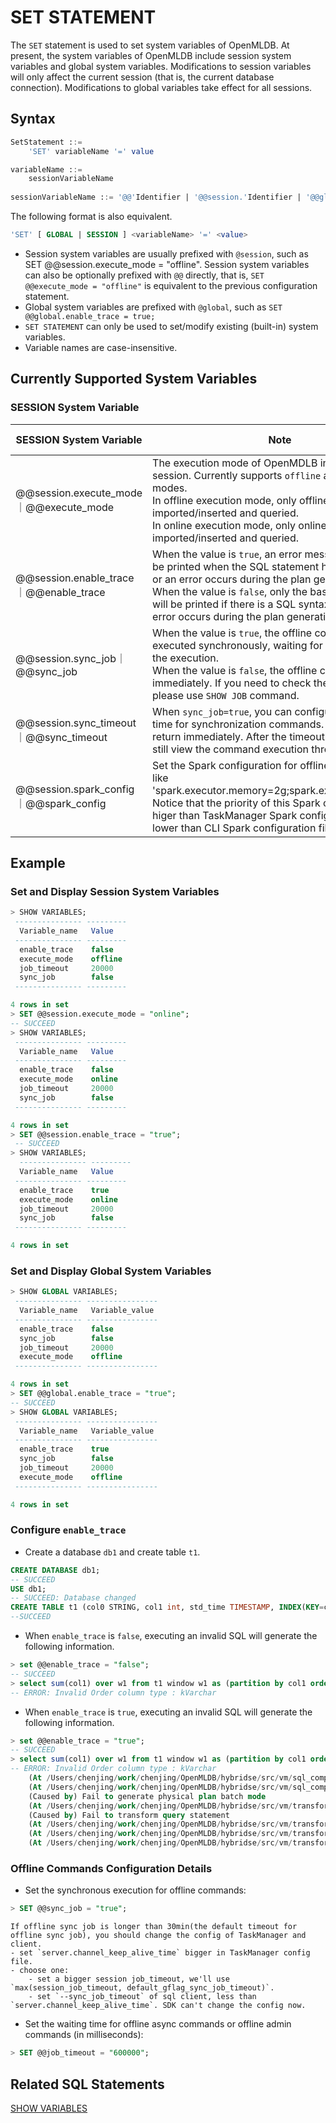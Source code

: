 # SET STATEMENT
The `SET` statement is used to set system variables of OpenMLDB. At present, the system variables of OpenMLDB include session system variables and global system variables. Modifications to session variables will only affect the current session (that is, the current database connection). Modifications to global variables take effect for all sessions.

## Syntax

```sql
SetStatement ::=
    'SET' variableName '=' value

variableName ::=
	sessionVariableName
	
sessionVariableName ::= '@@'Identifier | '@@session.'Identifier | '@@global.'Identifier
```
The following format is also equivalent.
```sql
'SET' [ GLOBAL | SESSION ] <variableName> '=' <value>
```


- Session system variables are usually prefixed with `@session`, such as SET @@session.execute_mode = "offline". Session system variables can also be optionally prefixed with `@@` directly, that is, `SET @@execute_mode = "offline"` is equivalent to the previous configuration statement. 
- Global system variables are prefixed with `@global`, such as `SET @@global.enable_trace = true;`
- `SET STATEMENT` can only be used to set/modify existing (built-in) system variables.
- Variable names are case-insensitive.

## Currently Supported System Variables


### SESSION System Variable

| SESSION System Variable                        | Note                                                                                                                                                                                                                                                                                                                                  | Variable Value              | Default Value |
| -------------------------------------- |---------------------------------------------------------------------------------------------------------------------------------------------------------------------------------------------------------------------------------------------------------------------------------------------------------------------------------------|-----------------------------| ----- |
| @@session.execute_mode｜@@execute_mode | The execution mode of OpenMDLB in the current session. Currently supports `offline` and `online` two modes.<br />In offline execution mode, only offline data will be imported/inserted and queried.<br />In online execution mode, only online data will be imported/inserted and queried.                                           | `offline`, <br /> `online"` | `offline` |
| @@session.enable_trace｜@@enable_trace | When the value is `true`, an error message stack will be printed when the SQL statement has a syntax error or an error occurs during the plan generation process. <br />When the value is `false`, only the basic error message will be printed if there is a SQL syntax error or an error occurs during the plan generation process. | `true`, <br /> `false`      | `false` |
| @@session.sync_job｜@@sync_job | When the value is `true`, the offline command will be executed synchronously, waiting for the final result of the execution.<br />When the value is `false`, the offline command returns immediately. If you need to check the execution, please use `SHOW JOB` command.                                                              | `true`, <br /> `false`      | `false` |
| @@session.sync_timeout｜@@sync_timeout | When `sync_job=true`, you can configure the waiting time for synchronization commands. The timeout will return immediately. After the timeout returns, you can still view the command execution through `SHOW JOB`.                                                                                                                   | Int                         | 20000 |
| @@session.spark_config｜@@spark_config | Set the Spark configuration for offline jobs, configure like 'spark.executor.memory=2g;spark.executor.cores=2'. Notice that the priority of this Spark configuration is higer than TaskManager Spark configuration but lower than CLI Spark configuration file.                                                                                                                    | String                         | "" |

## Example

### Set and Display Session System Variables

```sql
> SHOW VARIABLES;
 --------------- ---------
  Variable_name   Value
 --------------- ---------
  enable_trace    false
  execute_mode    offline
  job_timeout     20000
  sync_job        false
 --------------- ---------

4 rows in set
> SET @@session.execute_mode = "online";
-- SUCCEED
> SHOW VARIABLES;
 --------------- ---------
  Variable_name   Value
 --------------- ---------
  enable_trace    false
  execute_mode    online
  job_timeout     20000
  sync_job        false
 --------------- ---------

4 rows in set
> SET @@session.enable_trace = "true";
 -- SUCCEED
> SHOW VARIABLES;
  --------------- ---------
  Variable_name   Value
 --------------- ---------
  enable_trace    true
  execute_mode    online
  job_timeout     20000
  sync_job        false
 --------------- ---------

4 rows in set
```


### Set and Display Global System Variables
```sql
> SHOW GLOBAL VARIABLES;
 --------------- ----------------
  Variable_name   Variable_value
 --------------- ----------------
  enable_trace    false
  sync_job        false
  job_timeout     20000
  execute_mode    offline
 --------------- ----------------

4 rows in set
> SET @@global.enable_trace = "true";
-- SUCCEED
> SHOW GLOBAL VARIABLES;
 --------------- ----------------
  Variable_name   Variable_value
 --------------- ----------------
  enable_trace    true
  sync_job        false
  job_timeout     20000
  execute_mode    offline
 --------------- ----------------

4 rows in set
```

### Configure `enable_trace`

- Create a database `db1` and create table `t1`.

```sql
CREATE DATABASE db1;
-- SUCCEED
USE db1;
-- SUCCEED: Database changed
CREATE TABLE t1 (col0 STRING, col1 int, std_time TIMESTAMP, INDEX(KEY=col1, TS=std_time, TTL_TYPE=absolute, TTL=30d));
--SUCCEED
```

- When `enable_trace` is `false`, executing an invalid SQL will generate the following information.

```sql
> set @@enable_trace = "false";
-- SUCCEED    
> select sum(col1) over w1 from t1 window w1 as (partition by col1 order by col0 rows_range between 10d preceding and current row);
-- ERROR: Invalid Order column type : kVarchar
```

- When `enable_trace` is `true`, executing an invalid SQL will generate the following information.

```sql
> set @@enable_trace = "true";
-- SUCCEED
> select sum(col1) over w1 from t1 window w1 as (partition by col1 order by col0 rows_range between 10d preceding and current row);
-- ERROR: Invalid Order column type : kVarchar
    (At /Users/chenjing/work/chenjing/OpenMLDB/hybridse/src/vm/sql_compiler.cc:263)
    (At /Users/chenjing/work/chenjing/OpenMLDB/hybridse/src/vm/sql_compiler.cc:166)
    (Caused by) Fail to generate physical plan batch mode
    (At /Users/chenjing/work/chenjing/OpenMLDB/hybridse/src/vm/transform.cc:1672)
    (Caused by) Fail to transform query statement
    (At /Users/chenjing/work/chenjing/OpenMLDB/hybridse/src/vm/transform.cc:103)
    (At /Users/chenjing/work/chenjing/OpenMLDB/hybridse/src/vm/transform.cc:1249)
    (At /Users/chenjing/work/chenjing/OpenMLDB/hybridse/src/vm/transform.cc:1997)
```

### Offline Commands Configuration Details

- Set the synchronous execution for offline commands:

```sql
> SET @@sync_job = "true";
```

```{caution}
If offline sync job is longer than 30min(the default timeout for offline sync job), you should change the config of TaskManager and client.
- set `server.channel_keep_alive_time` bigger in TaskManager config file.
- choose one:
    - set a bigger session job_timeout, we'll use `max(session_job_timeout, default_gflag_sync_job_timeout)`.
    - set `--sync_job_timeout` of sql client, less than `server.channel_keep_alive_time`. SDK can't change the config now.
```

- Set the waiting time for offline async commands or offline admin commands (in milliseconds):
```sql
> SET @@job_timeout = "600000";
```


## Related SQL Statements

[SHOW VARIABLES](../ddl/SHOW_VARIABLES_STATEMENT.md)

